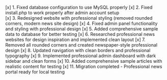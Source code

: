 [x] 1. Fixed database configuration to use MySQL properly
[x] 2. Fixed install.php to work properly after admin account setup  
[x] 3. Redesigned website with professional styling (removed rounded corners, modern news site design)
[x] 4. Fixed admin panel functionality and styling with professional design
[x] 5. Added comprehensive sample data to database for better testing
[x] 6. Researched professional news websites for design inspiration and implemented clean layout
[x] 7. Removed all rounded corners and created newspaper-style professional design
[x] 8. Updated navigation with clean borders and professional typography
[x] 9. Implemented professional admin dashboard with dark sidebar and clean forms
[x] 10. Added comprehensive sample articles with realistic content for testing
[x] 11. Migration completed - Professional news portal ready for local testing